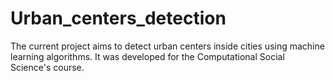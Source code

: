 # Urban_centers_detection
The current project aims to detect urban centers inside cities using machine learning algorithms. It was developed for the Computational Social Science's course. 
